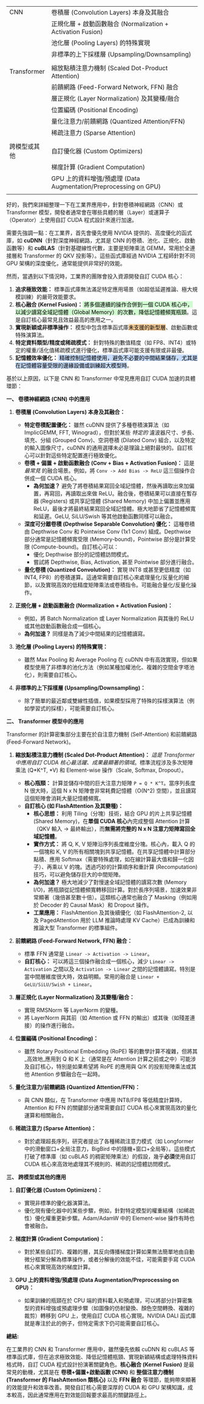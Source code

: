 

|             |                                                         |
| ----------- | ------------------------------------------------------- |
| CNN         | 卷積層 (Convolution Layers) 本身及其融合                         |
|             | 正規化層 + 啟動函數融合 (Normalization + Activation Fusion)       |
|             | 池化層 (Pooling Layers) 的特殊實現                              |
|             | 非標準的上下採樣層 (Upsampling/Downsampling)                     |
|             |                                                         |
| Transformer | 縮放點積注意力機制 (Scaled Dot-Product Attention)                |
|             | 前饋網路 (Feed-Forward Network, FFN) 融合                     |
|             | 層正規化 (Layer Normalization) 及其變種/融合                      |
|             | 位置編碼 (Positional Encoding)                              |
|             | 量化注意力/前饋網路 (Quantized Attention/FFN)                    |
|             | 稀疏注意力 (Sparse Attention)                                |
|             |                                                         |
| 跨模型或其他      | 自訂優化器 (Custom Optimizers)                               |
|             | 梯度計算 (Gradient Computation)                             |
|             | GPU 上的資料增強/預處理 (Data Augmentation/Preprocessing on GPU) |
|             |                                                         |



好的，我們來詳細整理一下在工業界應用中，針對卷積神經網路（CNN）或 Transformer 模型，開發者通常會在哪些具體的層（Layer）或運算子（Operator）上使用自訂 CUDA 程式設計來進行加速。

需要先強調一點：在工業界，首先會優先使用 NVIDIA 提供的、高度優化的函式庫，如 **cuDNN**（針對深度神經網路，尤其是 CNN 的卷積、池化、正規化、啟動函數等）和 **cuBLAS**（針對基礎線性代數，主要是矩陣乘法 GEMM，常用於全連接層和 Transformer 的 QKV 投影等）。這些函式庫經過 NVIDIA 工程師針對不同 GPU 架構的深度優化，通常能提供非常好的效能。

然而，當遇到以下情況時，工業界的團隊會投入資源開發自訂 CUDA 核心：

1. **追求極致效能：** 標準函式庫無法滿足特定應用場景（如超低延遲推論、極大規模訓練）的嚴苛效能要求。
2. **核心融合 (Kernel Fusion)：**<mark style="background: #BBFABBA6;"> 將多個連續的操作合併到一個 CUDA 核心中，以減少讀寫全域記憶體（Global Memory）的次數，降低記憶體頻寬瓶頸</mark>。這是自訂核心最常見且效益最高的應用之一。
3. **實現新穎或非標準操作：** 模型中包含標準函式庫<mark style="background: #FFB86CA6;">未支援的新型層</mark>、啟動函數或特殊演算法。
4. **特定資料類型/精度或稀疏模式：** 針對特殊的數值精度（如 FP8、INT4）或特定的權重/活化值稀疏模式進行優化，標準函式庫可能支援有限或非最優。
5. **記憶體效率優化：**<mark style="background: #ADCCFFA6;"> 精確控制記憶體使用，避免不必要的中間結果儲存，尤其是在記憶體容量受限的邊緣設備或訓練超大模型時</mark>。

基於以上原因，以下是 CNN 和 Transformer 中常見應用自訂 CUDA 加速的具體環節：

**一、 卷積神經網路 (CNN) 中的應用**

1. **卷積層 (Convolution Layers) 本身及其融合：**
    
    - **特定卷積配置優化：** 雖然 cuDNN 提供了多種卷積演算法（如 ImplicGEMM, FFT, Winograd），但對於某些 _特定的_ 濾波器尺寸、步長、填充、分組 (Grouped Conv)、空洞卷積 (Dilated Conv) 組合，以及特定的輸入圖像尺寸，cuDNN 的通用選擇未必是理論上絕對最快的。自訂核心可以針對這些特定配置進行極致優化。
    - **卷積 + 偏置 + 啟動函數融合 (Conv + Bias + Activation Fusion)：** 這是 _最常見_ 的融合場景。例如，將 `Conv -> Add Bias -> ReLU` 這三個操作合併成一個 CUDA 核心。
        - **為何加速？** 避免了將卷積結果寫回全域記憶體，然後再讀取出來加偏置，再寫回，再讀取出來做 ReLU。融合後，卷積結果可以直接在暫存器 (Registers) 或共享記憶體 (Shared Memory) 中加上偏置並應用 ReLU，最後才將最終結果寫回全域記憶體。極大地節省了記憶體頻寬和延遲。GeLU, SiLU/Swish 等其他啟動函數同樣可以融合。
    - **深度可分離卷積 (Depthwise Separable Convolution) 優化：** 這種卷積由 Depthwise Conv 和 Pointwise Conv (1x1 Conv) 組成。Depthwise 部分通常是記憶體頻寬受限 (Memory-bound)，Pointwise 部分是計算受限 (Compute-bound)。自訂核心可以：
        - 優化 Depthwise 部分的記憶體訪問模式。
        - 嘗試將 Depthwise, Bias, Activation, 甚至 Pointwise 部分進行融合。
    - **量化卷積 (Quantized Convolution)：** 實現 INT8 或甚至更低精度（如 INT4, FP8）的卷積運算。這通常需要自訂核心來處理量化/反量化的細節，以及實現高效的低精度矩陣乘法或卷積指令。可能融合量化/反量化操作。
2. **正規化層 + 啟動函數融合 (Normalization + Activation Fusion)：**
    
    - 例如，將 Batch Normalization 或 Layer Normalization 與其後的 ReLU 或其他啟動函數融合成一個核心。
    - **為何加速？** 同樣是為了減少中間結果的記憶體讀寫。
3. **池化層 (Pooling Layers) 的特殊實現：**
    
    - 雖然 Max Pooling 和 Average Pooling 在 cuDNN 中有高效實現，但如果模型使用了非標準的池化方法（例如某種加權池化、複雜的空間金字塔池化），則需要自訂核心。
4. **非標準的上下採樣層 (Upsampling/Downsampling)：**
    
    - 除了簡單的最近鄰或雙線性插值，如果模型採用了特殊的採樣演算法（例如學習式的採樣），可能需要自訂核心。

**二、 Transformer 模型中的應用**

Transformer 的計算密集部分主要在於自注意力機制 (Self-Attention) 和前饋網路 (Feed-Forward Network)。

1. **縮放點積注意力機制 (Scaled Dot-Product Attention)：** _這是 Transformer 中應用自訂 CUDA 核心最活躍、成果最顯著的領域_。標準流程涉及多次矩陣乘法 (Q*K^T, *V) 和 Element-wise 操作（Scale, Softmax, Dropout）。
    
    - **核心瓶頸：** 計算並儲存中間的巨大注意力矩陣 `P = Q * K^T`。當序列長度 N 很大時，這個 N x N 矩陣會非常耗費記憶體（O(N^2) 空間），並且讀寫這個矩陣會消耗大量記憶體頻寬。
    - **自訂核心 (如 FlashAttention 及其變種)：**
        - **核心思想：** 利用 Tiling（分塊）技術，結合 GPU 的片上共享記憶體 (Shared Memory)，在**單個 CUDA 核心**內完成整個 Attention 計算（QKV 輸入 -> 最終輸出），而**無需將完整的 N x N 注意力矩陣寫回全域記憶體**。
        - **實作方式：** 將 Q, K, V 矩陣沿序列長度維度分塊。核心內，載入 Q 的一個塊和 K, V 的所有相關塊到共享記憶體。在共享記憶體中計算部分點積、應用 Softmax（需要特殊處理，如在線計算最大值和歸一化因子）、再乘以 V 的塊。透過巧妙的計算順序和重計算 (Recomputation) 技巧，可以避免儲存巨大的中間矩陣。
        - **為何加速？** 極大地減少了對慢速全域記憶體的讀寫次數 (Memory I/O)，將瓶頸從記憶體頻寬轉移回計算。對於長序列場景，加速效果非常顯著（幾倍甚至數十倍）。這類核心通常也融合了 Masking（例如用於 Decoder 的 Causal Mask）和 Dropout 操作。
        - **工業應用：** FlashAttention 及其後續優化（如 FlashAttention-2, 以及 PagedAttention 用於 LLM 推論時處理 KV Cache）已成為訓練和推論大型 Transformer 的標準組件。
2. **前饋網路 (Feed-Forward Network, FFN) 融合：**
    
    - 標準 FFN 通常是 `Linear -> Activation -> Linear`。
    - **自訂核心：** 可以將這三個操作融合成一個核心，減少 `Linear -> Activation` 之間以及 `Activation -> Linear` 之間的記憶體讀寫。特別是當中間層維度很大時，效益明顯。常用的融合是 `Linear + GeLU/SiLU/Swish + Linear`。
3. **層正規化 (Layer Normalization) 及其變種/融合：**
    
    - 實現 RMSNorm 等 LayerNorm 的變種。
    - 將 LayerNorm 與其前（如 Attention 或 FFN 的輸出）或其後（如殘差連接）的操作進行融合。
4. **位置編碼 (Positional Encoding)：**
    
    - 雖然 Rotary Positional Embedding (RoPE) 等的數學計算不複雜，但將其_高效地_應用到 Q 和 K 上（通常是在 Attention 計算之前或之中）可能涉及自訂核心，特別是如果希望將 RoPE 的應用與 Q/K 的投影矩陣乘法或其他 Attention 步驟融合在一起時。
5. **量化注意力/前饋網路 (Quantized Attention/FFN)：**
    
    - 與 CNN 類似，在 Transformer 中應用 INT8/FP8 等低精度計算時，Attention 和 FFN 的關鍵部分通常需要自訂 CUDA 核心來實現高效的量化運算和相關融合。
6. **稀疏注意力 (Sparse Attention)：**
    
    - 對於處理超長序列，研究者提出了各種稀疏注意力模式（如 Longformer 中的滑動窗口+全局注意力，BigBird 中的隨機+窗口+全局等）。這些模式打破了標準庫（如 cuBLAS 的稠密矩陣乘法）的假設，幾乎**必須**使用自訂 CUDA 核心來高效地處理其不規則的、稀疏的記憶體訪問模式。

**三、 跨模型或其他的應用**

1. **自訂優化器 (Custom Optimizers)：**
    
    - 實現非標準的優化器演算法。
    - 優化現有優化器中的某些步驟，例如，針對特定模型的權重結構（如稀疏性）優化權重更新步驟。Adam/AdamW 中的 Element-wise 操作有時也會被融合。
2. **梯度計算 (Gradient Computation)：**
    
    - 對於某些自訂的、複雜的層，其反向傳播梯度計算如果無法簡單地由自動微分框架分解為標準操作，或者分解後的效能不佳，可能需要手寫 CUDA 核心來實現高效的梯度計算。
3. **GPU 上的資料增強/預處理 (Data Augmentation/Preprocessing on GPU)：**
    
    - 如果訓練的瓶頸在於 CPU 端的資料載入和預處理，可以將部分計算密集型的資料增強或預處理步驟（如圖像的仿射變換、顏色空間轉換、複雜的裁剪）轉移到 GPU 上，使用自訂 CUDA 核心實現。NVIDIA DALI 函式庫就是專注於此的例子，但特定需求下仍可能需要自訂核心。

**總結:**

在工業界的 CNN 和 Transformer 應用中，雖然優先依賴 cuDNN 和 cuBLAS 等標準函式庫，但在追求極致效能、降低記憶體瓶頸、實現新穎結構或處理特殊資料格式時，自訂 CUDA 程式設計扮演著關鍵角色。**核心融合 (Kernel Fusion)** 是最常見的動機，尤其是在 **卷積+偏置+啟動函數 (CNN)** 和 **整個注意力機制 (Transformer 的 FlashAttention 類核心)** 以及 **FFN 融合** 等環節，能夠帶來顯著的效能提升和效率改善。開發自訂核心需要深厚的 CUDA 和 GPU 架構知識，成本較高，因此通常應用在對效能回報要求最高的關鍵路徑上。